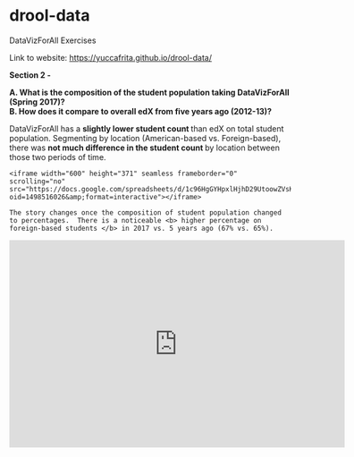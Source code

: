 # drool-data
DataVizForAll Exercises

Link to website: https://yuccafrita.github.io/drool-data/

<b> Section 2 - </b> 

<b> A.  What is the composition of the student population taking DataVizForAll (Spring 2017)? </b>  
<b> B.  How does it compare to overall edX from five years ago (2012-13)? </b>


DataVizForAll has a <b> slightly lower student count </b> than edX on total student population. 
    Segmenting by location (American-based vs. Foreign-based), there was <b> not much difference in the student count </b> by location between those two periods of time.  
    
    <iframe width="600" height="371" seamless frameborder="0" scrolling="no" src="https://docs.google.com/spreadsheets/d/1c96HgGYHpxlHjhD29UtoowZVsKaqDGPnDcP5qAzfz3E/pubchart?oid=1498516026&amp;format=interactive"></iframe>
    
    The story changes once the composition of student population changed to percentages.  There is a noticeable <b> higher percentage on foreign-based students </b> in 2017 vs. 5 years ago (67% vs. 65%).  


    
    
<iframe width="600" height="371" seamless frameborder="0" scrolling="no" src="https://docs.google.com/spreadsheets/d/1c96HgGYHpxlHjhD29UtoowZVsKaqDGPnDcP5qAzfz3E/pubchart?oid=1498516026&amp;format=interactive"></iframe>
